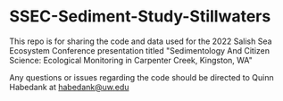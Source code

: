 # SSEC-Sediment-Study-Stillwaters
This repo is for sharing the code and data used for the 2022 Salish Sea Ecosystem Conference presentation titled "Sedimentology And Citizen Science: Ecological Monitoring in Carpenter Creek, Kingston, WA"

Any questions or issues regarding the code should be directed to Quinn Habedank at habedank@uw.edu
